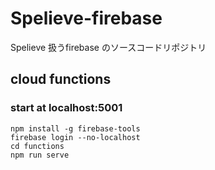 # Spelieve-firebase
Spelieve 扱うfirebase のソースコードリポジトリ

## cloud functions
### start at localhost:5001
```
npm install -g firebase-tools
firebase login --no-localhost
cd functions
npm run serve
```
